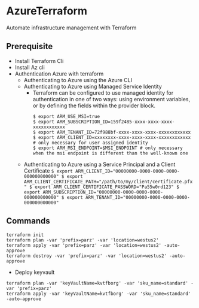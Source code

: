 # AzureTerraform
Automate infrastructure management with Terraform

## Prerequisite

- Install Terraform Cli
- Install Az cli
- Authentication Azure with terraform
    - Authenticating to Azure using the Azure CLI
    - Authenticating to Azure using Managed Service Identity
        - Terraform can be configured to use managed identity for authentication in one of two ways: using environment variables, or by defining the fields within the provider block.
            ```
            $ export ARM_USE_MSI=true
            $ export ARM_SUBSCRIPTION_ID=159f2485-xxxx-xxxx-xxxx-xxxxxxxxxxxx
            $ export ARM_TENANT_ID=72f988bf-xxxx-xxxx-xxxx-xxxxxxxxxxxx
            $ export ARM_CLIENT_ID=xxxxxxxx-xxxx-xxxx-xxxx-xxxxxxxxxxxx # only necessary for user assigned identity
            $ export ARM_MSI_ENDPOINT=$MSI_ENDPOINT # only necessary when the msi endpoint is different than the well-known one
            ```
    - Authenticating to Azure using a Service Principal and a Client Certificate
            ```
            $ export ARM_CLIENT_ID="00000000-0000-0000-0000-000000000000"
            $ export ARM_CLIENT_CERTIFICATE_PATH="/path/to/my/client/certificate.pfx"
            $ export ARM_CLIENT_CERTIFICATE_PASSWORD="Pa55w0rd123"
            $ export ARM_SUBSCRIPTION_ID="00000000-0000-0000-0000-000000000000"
            $ export ARM_TENANT_ID="00000000-0000-0000-0000-000000000000"
            ```


## Commands

```
terraform init
terraform plan -var 'prefix=parz' -var 'location=westus2'
terraform apply -var 'prefix=parz' -var 'location=westus2' -auto-approve
terraform destroy -var 'prefix=parz' -var 'location=westus2' -auto-approve
```
- Deploy keyvault 
```
terraform plan -var 'keyVaultName=kvtfborg' -var 'sku_name=standard' -var 'prefix=parz'
terraform apply -var 'keyVaultName=kvtfborg' -var 'sku_name=standard' -auto-approve
```
